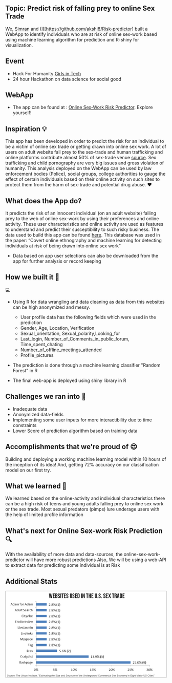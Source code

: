 
## Topic: Predict risk of falling prey to online Sex Trade

We, [Simran](https://github.com/simrnsethi) and (I)[https://github.com/akshi8/Risk-predictor] built a WebApp to identify individuals who are at risk of online sex-work based using machine learning algorithm for prediction and R-shiny for visualization.

## Event

* Hack For Humanity [Girls in Tech](https://devpost.com/software/online-sex-work-risk-prediction)
* 24 hour Hackathon on data science for social good

## WebApp

* The app can be found at : [Online Sex-Work Risk Predictor](https://akshi8.shinyapps.io/Risk-predictor/). Explore yourself!

## Inspiration 💡

This app has been developed in order to predict the risk for an individual to be a victim of online sex trade or getting drawn into online sex work. A lot of users on adult website fall prey to the sex-trade and human trafficking and online platforms contribute almost 50% of sex-trade venue [source](https://www.dailydot.com/irl/sex-industry-internet-online-report/). Sex trafficking and child pornography are very big issues and gross violation of humanity. This analysis deployed on the WebApp can be used by law enforcement bodies (Police), social groups, college authorities to gauge the effect of certain individuals based on their online activity on such sites to protect them from the harm of sex-trade and potential drug abuse. ❤️

## What does the App do?

It predicts the risk of an innocent individual (on an adult website) falling prey to the web of online sex-work by using their preferences and online activity. These user characteristics and online activity are used as features to understand and predict their susceptibility to such risky business. The data used to build this app can be found [here](https://www.kaggle.com/panoskostakos/online-sex-work). This database was used in the paper: “Covert online ethnography and machine learning for detecting individuals at risk of being drawn into online sex work”

* Data based on app user selections can also be downloaded from the app for further analysis or record keeping

## How we built it 👩
💻

- Using R for data wrangling and data cleaning as data from this websites can be high anonymized and messy.
    - User profile data has the following fields which were used in the prediction
     * Gender, Age, Location, Verification
     * Sexual_orientation, Sexual_polarity,Looking_for
     * Last_login, Number_of_Comments_in_public_forum, Time_spent_chating
     * Number_of_offline_meetings_attended
     * Profile_pictures

- The prediction is done through a machine learning classifier "Random Forest" in R
- The final web-app is deployed using shiny library in R

## Challenges we ran into 🚵

- Inadequate data
- Anonymized data-fields
- Implementing some user inputs for more interactibility due to time constraints
- Lower Score of prediction algorithm based on training data

## Accomplishments that we're proud of 😍

Building and deploying a working machine learning model within 10 hours of the inception of its idea! And, getting 72% accuracy on our classification model on our first try.

## What we learned 🧐

We learned based on the online-activity and individual characteristics there can be a high risk of teens and young adults falling prey to online sex work or the sex trade. Most sexual predators (pimps) lure underage users with the help of limited profile information

## What's next for Online Sex-work Risk Prediction 🔍

With the availability of more data and data-sources, the online-sex-work-predictor will have more robust predictions
Also, We will be using a web-API to extract data for predicting some individual is at Risk


## Additional Stats

![](../img/trade_venue.PNG)
